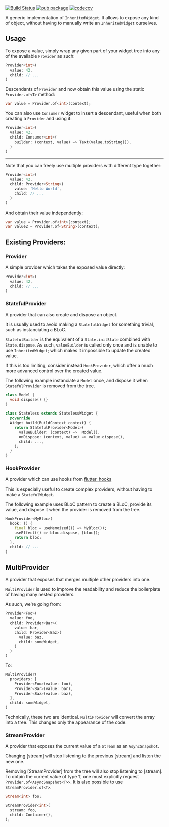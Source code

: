 [![Build Status](https://travis-ci.org/rrousselGit/provider.svg?branch=master)](https://travis-ci.org/rrousselGit/provider)
[![pub package](https://img.shields.io/pub/v/provider.svg)](https://pub.dartlang.org/packages/provider) [![codecov](https://codecov.io/gh/rrousselGit/provider/branch/master/graph/badge.svg)](https://codecov.io/gh/rrousselGit/provider)

A generic implementation of `InheritedWidget`. It allows to expose any kind of object, without having to manually write an `InheritedWidget` ourselves.

## Usage

To expose a value, simply wrap any given part of your widget tree into any of the available `Provider` as such:

```dart
Provider<int>(
  value: 42,
  child: // ...
)
```

Descendants of `Provider` and now obtain this value using the static `Provider.of<T>` method:

```dart
var value = Provider.of<int>(context);
```

You can also use `Consumer` widget to insert a descendant, useful when both creating a `Provider` and using it:

```dart
Provider<int>(
  value: 42,
  child: Consumer<int>(
    builder: (context, value) => Text(value.toString()),
  )
)
```

---

Note that you can freely use multiple providers with different type together:

```dart
Provider<int>(
  value: 42,
  child: Provider<String>(
    value: 'Hello World',
    child: // ...
  )
)
```

And obtain their value independently:

```dart
var value = Provider.of<int>(context);
var value2 = Provider.of<String>(context);
```

## Existing Providers:

### Provider

A simple provider which takes the exposed value directly:

```dart
Provider<int>(
  value: 42,
  child: // ...
)
```

### StatefulProvider

A provider that can also create and dispose an object.

It is usually used to avoid making a `StatefulWidget` for something trivial, such as instanciating a BLoC.

`StatefulBuilder` is the equivalent of a `State.initState` combined with `State.dispose`.
As such, `valueBuilder` is called only once and is unable to use `InheritedWidget`; which makes it impossible to update the created value.

If this is too limiting, consider instead `HookProvider`, which offer a much more advanced control over the created value.

The following example instanciate a `Model` once, and dispose it when `StatefulProvider` is removed from the tree.

```dart
class Model {
  void dispose() {}
}

class Stateless extends StatelessWidget {
  @override
  Widget build(BuildContext context) {
    return StatefulProvider<Model>(
      valueBuilder: (context) =>  Model(),
      onDispose: (context, value) => value.dispose(),
      child: ...,
    );
  }
}
```

### HookProvider

A provider which can use hooks from [flutter_hooks](https://github.com/rrousselGit/flutter_hooks)

This is especially useful to create complex providers, without having to make a `StatefulWidget`.

The following example uses BLoC pattern to create a BLoC, provide its value, and dispose it when the provider is removed from the tree.

```dart
HookProvider<MyBloc>(
  hook: () {
    final bloc = useMemoized(() => MyBloc());
    useEffect(() => bloc.dispose, [bloc]);
    return bloc;
  },
  child: // ...
)
```

## MultiProvider

A provider that exposes that merges multiple other providers into one.

`MultiProvider` is used to improve the readability and reduce the boilerplate of
having many nested providers.

As such, we're going from:

```dart
Provider<Foo>(
  value: foo,
  child: Provider<Bar>(
    value: bar,
    child: Provider<Baz>(
      value: baz,
      child: someWidget,
    )
  )
)
```

To:

```dart
MultiProvider(
  providers: [
    Provider<Foo>(value: foo),
    Provider<Bar>(value: bar),
    Provider<Baz>(value: baz),
  ],
  child: someWidget,
)
```

Technically, these two are identical. `MultiProvider` will convert the array into a tree.
This changes only the appearance of the code.

### StreamProvider

A provider that exposes the current value of a `Stream` as an `AsyncSnapshot`.

Changing [stream] will stop listening to the previous [stream] and listen the new one.

Removing [StreamProvider] from the tree will also stop listening to [stream].
To obtain the current value of type `T`, one must explicitly request `Provider.of<AsyncSnapshot<T>>`.
It is also possible to use `StreamProvider.of<T>`.

```dart
Stream<int> foo;

StreamProvider<int>(
  stream: foo,
  child: Container(),
);
```
